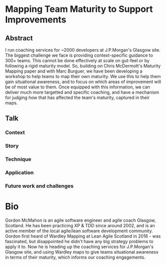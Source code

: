 # Mapping Team Maturity to Support Improvements


## Abstract

I run coaching services for ~2000 developers at J.P.Morgan's Glasgow site. The biggest challenge we face is providing context-specific guidance to 300+ teams. This cannot be done effectively at scale on gut-feel or by following a rigid maturity model. So, building on Chris McDermott's Maturity Mapping paper and with Marc Burguer, we have been developing a workshop to help teams to map their own maturity. We use this to help them gain situational awareness, and to focus on which areas of improvement will be of most value to them. Once equipped with this information, we can deliver much more targetted and specific coaching, and have a mechanism for judging how that has affected the team's maturity, captured in their maps.



## Talk 

### Context

### Story

### Technique

### Application

### Future work and challenges



# Bio

Gordon McMahon is an agile software engineer and agile coach Glasgow, Scotland. He has been practicing XP & TDD since around 2002, 
and is an active member of the local agile/lean software development community. 
Gordon first heard of Wardley Mapping at Lean Agile Scotland in 2016 - was fascinated, but disappointed he didn't have any big 
strategy problems to apply it to. Now he is heading up the coaching services for J.P.Morgan's Glasgow site, and using Wardley maps to 
give teams situational awareness in terms of their maturity, which informs our coaching engagements.
